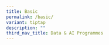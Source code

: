 ```yaml
---
title: Basic
permalink: /basic/
variant: tiptap
description: ""
third_nav_title: Data & AI Programmes
---
```

